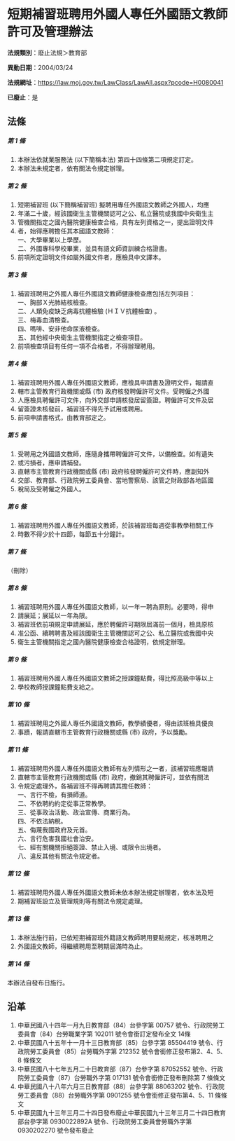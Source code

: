 # 短期補習班聘用外國人專任外國語文教師許可及管理辦法

**法規類別**：廢止法規＞教育部

**異動日期**：2004/03/24  

**法規網址**：https://law.moj.gov.tw/LawClass/LawAll.aspx?pcode=H0080041

**已廢止**：是



## 法條
##### 第 1 條
1. 本辦法依就業服務法 (以下簡稱本法) 第四十四條第二項規定訂定。
1. 本辦法未規定者，依有關法令規定辦理。

##### 第 2 條
1. 短期補習班 (以下簡稱補習班) 擬聘用專任外國語文教師之外國人，均應
1. 年滿二十歲，經該國衛生主管機關認可之公、私立醫院或我國中央衛生主
1. 管機關指定之國內醫院健康檢查合格，具有左列資格之一，提出證明文件
1. 者，始得應聘擔任其本國語文教師：  
一、大學畢業以上學歷。  
二、外國專科學校畢業，並具有語文師資訓練合格證書。
1. 前項所定證明文件如屬外國文件者，應檢具中文譯本。

##### 第 3 條
1. 補習班聘用之外國人專任外國語文教師健康檢查應包括左列項目：  
一、胸部Ｘ光肺結核檢查。  
二、人類免疫缺乏病毒抗體檢驗 (ＨＩＶ抗體檢查) 。  
三、梅毒血清檢查。  
四、嗎啡、安非他命尿液檢查。  
五、其他經中央衛生主管機關指定之檢查項目。
1. 前項檢查項目有任何一項不合格者，不得辦理聘用。

##### 第 4 條
1. 補習班聘用外國人專任外國語文教師，應檢具申請書及證明文件，報請直
1. 轄市主管教育行政機關或縣 (市) 政府核發聘僱許可文件。受聘僱之外國
1. 人應檢具聘僱許可文件，向外交部申請核發居留簽證。聘僱許可文件及居
1. 留簽證未核發前，補習班不得先予試用或聘用。
1. 前項申請書格式，由教育部定之。

##### 第 5 條
1. 受聘用之外國語文教師，應隨身攜帶聘僱許可文件，以備檢查。如有遺失
1. 或污損者，應申請補發。
1. 直轄市主管教育行政機關或縣 (市) 政府核發聘僱許可文件時，應副知外
1. 交部、教育部、行政院勞工委員會、當地警察局、該管之財政部各地區國
1. 稅局及受聘僱之外國人。

##### 第 6 條
1. 補習班聘用外國人專任外國語文教師，於該補習班每週從事教學相關工作
1. 時數不得少於十四節，每節五十分鐘計。

##### 第 7 條
（刪除）

##### 第 8 條
1. 補習班聘用外國人專任外國語文教師，以一年一聘為原則。必要時，得申
1. 請展延；展延以一年為限。
1. 補習班依前項規定申請展延，應於聘僱許可期限屆滿前一個月，檢具原核
1. 准公函、續聘聘書及經該國衛生主管機關認可之公、私立醫院或我國中央
1. 衛生主管機關指定之國內醫院健康檢查合格證明，依規定辦理。

##### 第 9 條
1. 補習班聘用外國人專任外國語文教師之授課鐘點費，得比照高級中等以上
1. 學校教師授課鐘點費支給之。

##### 第 10 條
1. 補習班聘用之外國人專任外國語文教師，教學績優者，得由該班檢具優良
1. 事蹟，報請直轄市主管教育行政機關或縣 (市) 政府，予以獎勵。

##### 第 11 條
1. 補習班聘用外國人專任外國語文教師有左列情形之一者，該補習班應報請
1. 直轄市主管教育行政機關或縣 (市) 政府，撤銷其聘僱許可，並依有關法
1. 令規定處理外，各補習班不得再聘請其擔任教師：  
一、言行不檢，有損師道。  
二、不依聘約約定從事正常教學。  
三、從事政治活動、政治宣傳、商業行為。  
四、不依法納稅。  
五、侮蔑我國政府及元首。  
六、言行危害我國社會治安。  
七、經有關機關拒絕簽證、禁止入境、或限令出境者。  
八、違反其他有關法令規定者。

##### 第 12 條
1. 補習班聘用外國人專任外國語文教師未依本辦法規定辦理者，依本法及短
1. 期補習班設立及管理規則等有關法令規定處理。

##### 第 13 條
1. 本辦法施行前，已依短期補習班外籍語文教師聘用要點規定，核准聘用之
1. 外國語文教師，得繼續聘用至聘期屆滿時為止。

##### 第 14 條
本辦法自發布日施行。

## 沿革
1. 中華民國八十四年一月九日教育部（84）台參字第 00757  號令、行政院勞工委員會（84）台勞職業字第 102011 號令會銜訂定發布全文 14條
1. 中華民國八十五年十一月十三日教育部（85）台參字第 85504419 號令、行政院勞工委員會（85）台勞職外字第 212352 號令會銜修正發布第2、4、5、8 條條文
1. 中華民國八十七年五月二十日教育部（87）台參字第 87052552 號令、行政院勞工委員會（87）台勞職外字第 017131 號令會銜修正發布刪除第 7  條條文
1. 中華民國八十八年六月三日教育部（88）台參字第 88063202 號令、行政院勞工委員會（88）台勞職外字第 0901255  號令會銜修正發布第4、5、11  條條文
1. 中華民國九十三年三月二十四日發布廢止中華民國九十三年三月二十四日教育部台參字第 0930022892A  號令、行政院勞工委員會勞職外字第 0930202270 號令發布廢止
